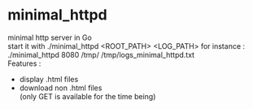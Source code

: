 # minimal_httpd
minimal http server in Go<br>
start it with ./minimal_httpd <PORT> <ROOT_PATH> <LOG_PATH>
for instance :
./minimal_httpd 8080 /tmp/ /tmp/logs_minimal_httpd.txt<br>
Features :
  - display .html files
  - download non .html files <br>
(only GET is available for the time being)
